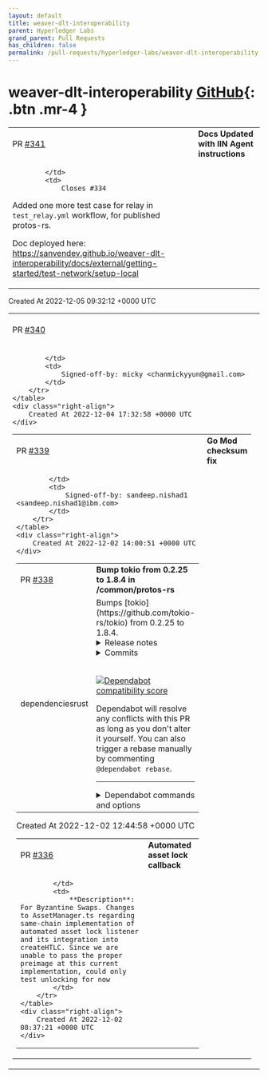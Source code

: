 ```yaml
---
layout: default
title: weaver-dlt-interoperability
parent: Hyperledger Labs
grand_parent: Pull Requests
has_children: false
permalink: /pull-requests/hyperledger-labs/weaver-dlt-interoperability
---
```


# weaver-dlt-interoperability <span class="fs-3 right-align">[GitHub](https://github.com/hyperledger-labs/weaver-dlt-interoperability){: .btn .mr-4 }</span>


<div>
    <table>
        <tr>
            <td>
                PR <a href="https://github.com/hyperledger-labs/weaver-dlt-interoperability/pull/341" class=".btn">#341</a>
            </td>
            <td>
                <b>
                    Docs Updated with IIN Agent instructions
                </b>
            </td>
        </tr>
        <tr>
            <td>
                
            </td>
            <td>
                Closes #334 

Added one more test case for relay in `test_relay.yml` workflow, for published protos-rs.

Doc deployed here: https://sanvendev.github.io/weaver-dlt-interoperability/docs/external/getting-started/test-network/setup-local
            </td>
        </tr>
    </table>
    <div class="right-align">
        Created At 2022-12-05 09:32:12 +0000 UTC
    </div>
</div>

<div>
    <table>
        <tr>
            <td>
                PR <a href="https://github.com/hyperledger-labs/weaver-dlt-interoperability/pull/340" class=".btn">#340</a>
            </td>
            <td>
                <b>
                    create besu sdk
                </b>
            </td>
        </tr>
        <tr>
            <td>
                
            </td>
            <td>
                Signed-off-by: micky <chanmickyyun@gmail.com>
            </td>
        </tr>
    </table>
    <div class="right-align">
        Created At 2022-12-04 17:32:58 +0000 UTC
    </div>
</div>

<div>
    <table>
        <tr>
            <td>
                PR <a href="https://github.com/hyperledger-labs/weaver-dlt-interoperability/pull/339" class=".btn">#339</a>
            </td>
            <td>
                <b>
                    Go Mod checksum fix
                </b>
            </td>
        </tr>
        <tr>
            <td>
                
            </td>
            <td>
                Signed-off-by: sandeep.nishad1 <sandeep.nishad1@ibm.com>
            </td>
        </tr>
    </table>
    <div class="right-align">
        Created At 2022-12-02 14:00:51 +0000 UTC
    </div>
</div>

<div>
    <table>
        <tr>
            <td>
                PR <a href="https://github.com/hyperledger-labs/weaver-dlt-interoperability/pull/338" class=".btn">#338</a>
            </td>
            <td>
                <b>
                    Bump tokio from 0.2.25 to 1.8.4 in /common/protos-rs
                </b>
            </td>
        </tr>
        <tr>
            <td>
                <span class="chip">dependencies</span><span class="chip">rust</span>
            </td>
            <td>
                Bumps [tokio](https://github.com/tokio-rs/tokio) from 0.2.25 to 1.8.4.
<details>
<summary>Release notes</summary>
<p><em>Sourced from <a href="https://github.com/tokio-rs/tokio/releases">tokio's releases</a>.</em></p>
<blockquote>
<h2>Tokio v1.8.4</h2>
<h1>1.8.4 (November 15, 2021)</h1>
<p>This release backports a bugfix for a data race when sending and receiving on a
closed <code>oneshot</code> channel ([RUSTSEC-2021-0124]) from v1.13.1.</p>
<h3>Fixed</h3>
<ul>
<li>sync: fix a data race between <code>oneshot::Sender::send</code> and awaiting a
<code>oneshot::Receiver</code> when the oneshot has been closed (<a href="https://github-redirect.dependabot.com/tokio-rs/tokio/issues/4226">#4226</a>)</li>
</ul>
<h2>Tokio v1.8.3</h2>
<h1>1.8.3 (July 22, 2021)</h1>
<p>This release backports two fixes from 1.9.0</p>
<h3>Fixed</h3>
<ul>
<li>Fix leak if output of future panics on drop (<a href="https://github-redirect.dependabot.com/tokio-rs/tokio/issues/3967">#3967</a>)</li>
<li>Fix leak in <code>LocalSet</code> (<a href="https://github-redirect.dependabot.com/tokio-rs/tokio/issues/3978">#3978</a>)</li>
</ul>
<p><a href="https://github-redirect.dependabot.com/tokio-rs/tokio/issues/3967">#3967</a>: <a href="https://github-redirect.dependabot.com/tokio-rs/tokio/pull/3967">tokio-rs/tokio#3967</a>
<a href="https://github-redirect.dependabot.com/tokio-rs/tokio/issues/3978">#3978</a>: <a href="https://github-redirect.dependabot.com/tokio-rs/tokio/pull/3978">tokio-rs/tokio#3978</a></p>
<h2>Tokio 1.8.2</h2>
<p>Fixes a missed edge case from 1.8.1.</p>
<h3>Fixed</h3>
<ul>
<li>runtime: drop canceled future on next poll (<a href="https://github-redirect.dependabot.com/tokio-rs/tokio/issues/3965">#3965</a>)</li>
</ul>
<h2>Tokio 1.8.1</h2>
<p>Forward ports 1.5.1 fixes.</p>
<h3>Fixed</h3>
<ul>
<li>runtime: remotely abort tasks on <code>JoinHandle::abort</code> (<a href="https://github-redirect.dependabot.com/tokio-rs/tokio/issues/3934">#3934</a>)</li>
</ul>
<p><a href="https://github-redirect.dependabot.com/tokio-rs/tokio/issues/3934">#3934</a>: <a href="https://github-redirect.dependabot.com/tokio-rs/tokio/pull/3934">tokio-rs/tokio#3934</a></p>
<h2>tokio-1.8.0</h2>
<h1>1.8.0 (July 2, 2021)</h1>
<h3>Added</h3>
<ul>
<li>io: add <code>get_{ref,mut}</code> methods to <code>AsyncFdReadyGuard</code> and <code>AsyncFdReadyMutGuard</code> (<a href="https://github-redirect.dependabot.com/tokio-rs/tokio/issues/3807">#3807</a>)</li>
<li>io: efficient implementation of vectored writes for <code>BufWriter</code> (<a href="https://github-redirect.dependabot.com/tokio-rs/tokio/issues/3163">#3163</a>)</li>
<li>net: add ready/try methods to <code>NamedPipe{Client,Server}</code> (<a href="https://github-redirect.dependabot.com/tokio-rs/tokio/issues/3866">#3866</a>, <a href="https://github-redirect.dependabot.com/tokio-rs/tokio/issues/3899">#3899</a>)</li>
<li>sync: add <code>watch::Receiver::borrow_and_update</code> (<a href="https://github-redirect.dependabot.com/tokio-rs/tokio/issues/3813">#3813</a>)</li>
<li>sync: implement <code>From&lt;T&gt;</code> for <code>OnceCell&lt;T&gt;</code> (<a href="https://github-redirect.dependabot.com/tokio-rs/tokio/issues/3877">#3877</a>)</li>
</ul>
<!-- raw HTML omitted -->
</blockquote>
<p>... (truncated)</p>
</details>
<details>
<summary>Commits</summary>
<ul>
<li><a href="https://github.com/tokio-rs/tokio/commit/2273eb1a1a9c9cfa2bd998c2215239e6fe1ed57a"><code>2273eb1</code></a> chore: fix CI on master (<a href="https://github-redirect.dependabot.com/tokio-rs/tokio/issues/4008">#4008</a>)</li>
<li><a href="https://github.com/tokio-rs/tokio/commit/249f05c0bb6694bb111b4604541e38db840cd28c"><code>249f05c</code></a> chore: fix output of macro after new rustc release (<a href="https://github-redirect.dependabot.com/tokio-rs/tokio/issues/4189">#4189</a>)</li>
<li><a href="https://github.com/tokio-rs/tokio/commit/2bf613206a29da5a5d262e0b44bb7fac1d40fa31"><code>2bf6132</code></a> macros: fix type resolution error in #[tokio::main] (<a href="https://github-redirect.dependabot.com/tokio-rs/tokio/issues/4176">#4176</a>)</li>
<li><a href="https://github.com/tokio-rs/tokio/commit/c9228bf7513da8b2553788195190bfa25d546ef8"><code>c9228bf</code></a> macros: make tokio-macros attributes more IDE friendly (<a href="https://github-redirect.dependabot.com/tokio-rs/tokio/issues/4162">#4162</a>)</li>
<li><a href="https://github.com/tokio-rs/tokio/commit/441427c99356192023cf896b6f8bb747af29223c"><code>441427c</code></a> macros: fix wrong error messages (<a href="https://github-redirect.dependabot.com/tokio-rs/tokio/issues/4067">#4067</a>)</li>
<li><a href="https://github.com/tokio-rs/tokio/commit/cc7d9e1bbf0bb71bf90759d007ca143196a81823"><code>cc7d9e1</code></a> chore: explicitly relaxed clippy lint for runtime entry macro (<a href="https://github-redirect.dependabot.com/tokio-rs/tokio/issues/4030">#4030</a>)</li>
<li><a href="https://github.com/tokio-rs/tokio/commit/f49b7fc6da7a6e76b40a12ffebddcd6de9987196"><code>f49b7fc</code></a> tokio-macros: compat with clippy::unwrap_used (<a href="https://github-redirect.dependabot.com/tokio-rs/tokio/issues/3926">#3926</a>)</li>
<li><a href="https://github.com/tokio-rs/tokio/commit/ea87e4ec44c5c0530d5e6c29e7d09ba818e07b5b"><code>ea87e4e</code></a> net: fix the uds_datagram tests with the latest nightly stdlib (<a href="https://github-redirect.dependabot.com/tokio-rs/tokio/issues/3952">#3952</a>)</li>
<li><a href="https://github.com/tokio-rs/tokio/commit/e2e7b5e0ade0aa499fdb9a808b07833643457f7b"><code>e2e7b5e</code></a> examples: replace time crate with httpdate (<a href="https://github-redirect.dependabot.com/tokio-rs/tokio/issues/4169">#4169</a>)</li>
<li><a href="https://github.com/tokio-rs/tokio/commit/9a58f7fbe76c72fdd70107223410bcf8106c3635"><code>9a58f7f</code></a> tests: update Nix to 0.22.0 (<a href="https://github-redirect.dependabot.com/tokio-rs/tokio/issues/3951">#3951</a>)</li>
<li>Additional commits viewable in <a href="https://github.com/tokio-rs/tokio/compare/tokio-0.2.25...tokio-1.8.4">compare view</a></li>
</ul>
</details>
<br />


[![Dependabot compatibility score](https://dependabot-badges.githubapp.com/badges/compatibility_score?dependency-name=tokio&package-manager=cargo&previous-version=0.2.25&new-version=1.8.4)](https://docs.github.com/en/github/managing-security-vulnerabilities/about-dependabot-security-updates#about-compatibility-scores)

Dependabot will resolve any conflicts with this PR as long as you don't alter it yourself. You can also trigger a rebase manually by commenting `@dependabot rebase`.

[//]: # (dependabot-automerge-start)
[//]: # (dependabot-automerge-end)

---

<details>
<summary>Dependabot commands and options</summary>
<br />

You can trigger Dependabot actions by commenting on this PR:
- `@dependabot rebase` will rebase this PR
- `@dependabot recreate` will recreate this PR, overwriting any edits that have been made to it
- `@dependabot merge` will merge this PR after your CI passes on it
- `@dependabot squash and merge` will squash and merge this PR after your CI passes on it
- `@dependabot cancel merge` will cancel a previously requested merge and block automerging
- `@dependabot reopen` will reopen this PR if it is closed
- `@dependabot close` will close this PR and stop Dependabot recreating it. You can achieve the same result by closing it manually
- `@dependabot ignore this major version` will close this PR and stop Dependabot creating any more for this major version (unless you reopen the PR or upgrade to it yourself)
- `@dependabot ignore this minor version` will close this PR and stop Dependabot creating any more for this minor version (unless you reopen the PR or upgrade to it yourself)
- `@dependabot ignore this dependency` will close this PR and stop Dependabot creating any more for this dependency (unless you reopen the PR or upgrade to it yourself)
- `@dependabot use these labels` will set the current labels as the default for future PRs for this repo and language
- `@dependabot use these reviewers` will set the current reviewers as the default for future PRs for this repo and language
- `@dependabot use these assignees` will set the current assignees as the default for future PRs for this repo and language
- `@dependabot use this milestone` will set the current milestone as the default for future PRs for this repo and language

You can disable automated security fix PRs for this repo from the [Security Alerts page](https://github.com/hyperledger-labs/weaver-dlt-interoperability/network/alerts).

</details>
            </td>
        </tr>
    </table>
    <div class="right-align">
        Created At 2022-12-02 12:44:58 +0000 UTC
    </div>
</div>

<div>
    <table>
        <tr>
            <td>
                PR <a href="https://github.com/hyperledger-labs/weaver-dlt-interoperability/pull/336" class=".btn">#336</a>
            </td>
            <td>
                <b>
                    Automated asset lock callback
                </b>
            </td>
        </tr>
        <tr>
            <td>
                
            </td>
            <td>
                **Description**: For Byzantine Swaps. Changes to AssetManager.ts regarding same-chain implementation of automated asset lock listener and its integration into createHTLC. Since we are unable to pass the proper preimage at this current implementation, could only test unlocking for now
            </td>
        </tr>
    </table>
    <div class="right-align">
        Created At 2022-12-02 08:37:21 +0000 UTC
    </div>
</div>

